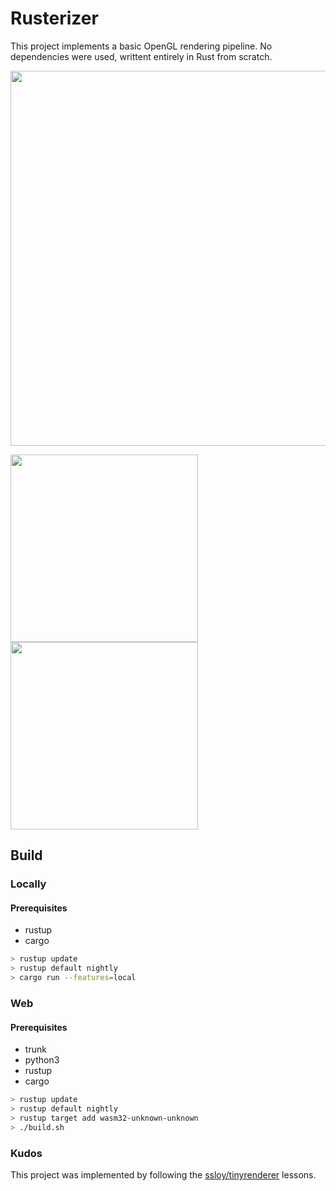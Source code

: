 # Rusterizer
This project implements a basic OpenGL rendering pipeline. 
No dependencies were used, writtent entirely in Rust from scratch.

<img src="img/1.png" width="600"/>
<p float="left">
  <img src="img/3.png" width="300"/>
  <img src="img/2.png" width="300"/>
</p>

## Build
### Locally
#### Prerequisites
 - rustup
 - cargo

```bash
> rustup update
> rustup default nightly
> cargo run --features=local
```

### Web
#### Prerequisites
 - trunk
 - python3
 - rustup
 - cargo

```bash
> rustup update
> rustup default nightly
> rustup target add wasm32-unknown-unknown
> ./build.sh
```

### Kudos
This project was implemented by following the [ssloy/tinyrenderer](https://github.com/ssloy/tinyrenderer) lessons.

